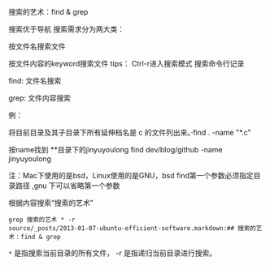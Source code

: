 搜索的艺术：find & grep

搜索优于导航 搜索需求分为两大类：

按文件名搜索文件

按文件内容的keyword搜索文件 tips： Ctrl-r进入搜索模式 搜索命令行记录

find: 文件名搜索

grep: 文件内容搜索

例：

将目前目录及其子目录下所有延伸档名是 c 的文件列出来。·find . -name "*.c"

按name找到 **目录下的jinyuyoulong find dev/blog/github -name jinyuyoulong

注：Mac下使用的是bsd，Linux使用的是GNU，bsd find第一个参数必须指定目录路径 ,gnu 下可以省略第一个参数

根据内容搜索“搜索的艺术”
```
grep 搜索的艺术 * -r
source/_posts/2013-01-07-ubuntu-efficient-software.markdown:## 搜索的艺术：find & grep
```
`*` 是指搜索当前目录的所有文件， -r 是指递归当前目录进行搜索。
